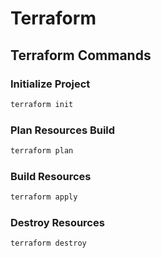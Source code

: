 # Terraform

## Terraform Commands
### Initialize Project
```bash
terraform init
```

### Plan Resources Build
```bash
terraform plan
```

### Build Resources
```bash
terraform apply
```

### Destroy Resources
```bash
terraform destroy
```